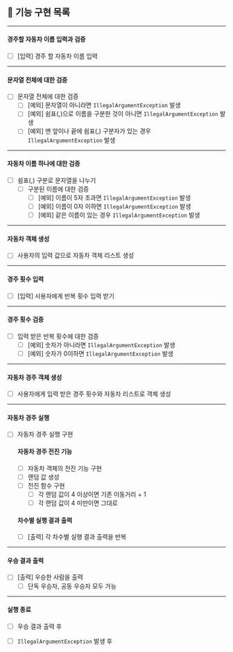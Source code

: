 ## 🚀 기능 구현 목록

- - -

#### 경주할 자동차 이름 입력과 검증

- [ ] [입력] 경주 할 자동차 이름 입력

- - -

#### 문자열 전체에 대한 검증

- [ ] 문자열 전체에 대한 검증
    - [ ] [예외] 문자열이 아니라면 `IllegalArgumentException` 발생
    - [ ] [예외] 쉼표(,)으로 이름을 구분한 것이 아니면 `IllegalArgumentException` 발생
    - [ ] [예외] 맨 앞이나 끝에 쉼표(,) 구분자가 있는 경우 `IllegalArgumentException` 발생

- - -

#### 자동차 이름 하나에 대한 검증

- [ ] 쉼표(,) 구분로 문자열을 나누기
    - [ ] 구분된 이름에 대한 검증
        - [ ] [예외] 이름이 5자 초과면 `IllegalArgumentException` 발생
        - [ ] [예외] 이름이 0자 이하면 `IllegalArgumentException` 발생
        - [ ] [예외] 같은 이름이 있는 경우 `IllegalArgumentException` 발생

- - -

#### 자동차 객체 생성

- [ ] 사용자의 입력 값으로 자동차 객체 리스트 생성

- - -

#### 경주 횟수 입력

- [ ] [입력] 사용자에게 반복 횟수 입력 받기

- - -

#### 경주 횟수 검증

- [ ] 입력 받은 반복 횟수에 대한 검증
    - [ ] [예외] 숫자가 아니라면 `IllegalArgumentException` 발생
    - [ ] [예외] 숫자가 0이하면 `IllegalArgumentException` 발생

- - -

#### 자동차 경주 객체 생성

- [ ] 사용자에게 입력 받은 경주 횟수와 자동차 리스트로 객체 생성

- - -

#### 자동차 경주 실행

- [ ] 자동차 경주 실행 구현
  #### 자동차 경주 전진 기능
    - [ ] 자동차 객체의 전진 기능 구현
    - [ ] 랜덤 값 생성
    - [ ] 전진 함수 구현
        - [ ] 각 랜덤 값이 4 이상이면 기존 이동거리 + 1
        - [ ] 각 랜덤 값이 4 미만이면 그대로
  #### 차수별 실행 결과 출력
    - [ ] [출력] 각 차수별 실행 결과 출력을 반복

- - -

#### 우승 결과 출력

- [ ] [출력] 우승한 사람을 출력
    - [ ] 단독 우승자, 공동 우승자 모두 가능

- - -

#### 실행 종료

- [ ] 우승 결과 출력 후
- [ ] `IllegalArgumentException` 발생 후

